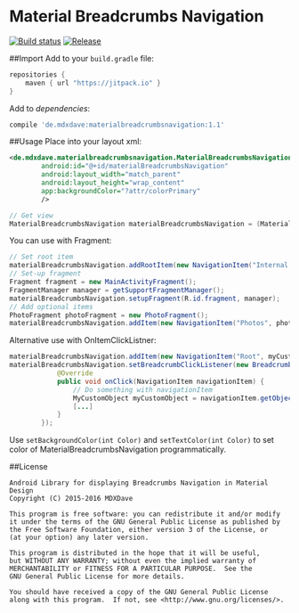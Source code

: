 # Material Breadcrumbs Navigation

[![Build status][travis-image]][travis-url] [![Release](https://jitpack.io/v/de.mdxdave/materialbreadcrumbsnavigation.svg?style=flat-square)](https://jitpack.io/#de.mdxdave/materialbreadcrumbsnavigation)

##Import
Add to your ``build.gradle`` file:

```gradle
repositories {
	maven { url "https://jitpack.io" }
}
```

Add to _dependencies_:

```gradle
compile 'de.mdxdave:materialbreadcrumbsnavigation:1.1'
```


##Usage
Place into your layout xml:

```xml
<de.mdxdave.materialbreadcrumbsnavigation.MaterialBreadcrumbsNavigation
        android:id="@+id/materialBreadcrumbsNavigation"
        android:layout_width="match_parent"
        android:layout_height="wrap_content"
        app:backgroundColor="?attr/colorPrimary"
        />
```

```java
// Get view
MaterialBreadcrumbsNavigation materialBreadcrumbsNavigation = (MaterialBreadcrumbsNavigation) findViewById(R.id.materialBreadcrumbsNavigation);
```

You can use with Fragment:
```java
// Set root item
materialBreadcrumbsNavigation.addRootItem(new NavigationItem("Internal storage", fragment));
// Set-up fragment
Fragment fragment = new MainActivityFragment();
FragmentManager manager = getSupportFragmentManager();
materialBreadcrumbsNavigation.setupFragment(R.id.fragment, manager);
// Add optional items
PhotoFragment photoFragment = new PhotoFragment();
materialBreadcrumbsNavigation.addItem(new NavigationItem("Photos", photoFragment));
```

Alternative use with OnItemClickListner:
```java
materialBreadcrumbsNavigation.addItem(new NavigationItem("Root", myCustomObject));
materialBreadcrumbsNavigation.setBreadcrumbClickListener(new BreadcrumbClickListener() {
            @Override
            public void onClick(NavigationItem navigationItem) {
                // Do something with navigationItem
                MyCustomObject myCustomObject = navigationItem.getObject();
                [...]
            }
        });
```

Use ```setBackgroundColor(int Color)``` and ```setTextColor(int Color)``` to set color of MaterialBreadcrumbsNavigation programmatically.

##License
```
Android Library for displaying Breadcrumbs Navigation in Material Design
Copyright (C) 2015-2016 MDXDave

This program is free software: you can redistribute it and/or modify
it under the terms of the GNU General Public License as published by
the Free Software Foundation, either version 3 of the License, or
(at your option) any later version.

This program is distributed in the hope that it will be useful,
but WITHOUT ANY WARRANTY; without even the implied warranty of
MERCHANTABILITY or FITNESS FOR A PARTICULAR PURPOSE.  See the
GNU General Public License for more details.

You should have received a copy of the GNU General Public License
along with this program.  If not, see <http://www.gnu.org/licenses/>.
```

[travis-image]: https://img.shields.io/travis/MDXDave/materialbreadcrumbsnavigation/master.svg?style=flat-square
[travis-url]: https://travis-ci.org/MDXDave/materialbreadcrumbsnavigation

 
